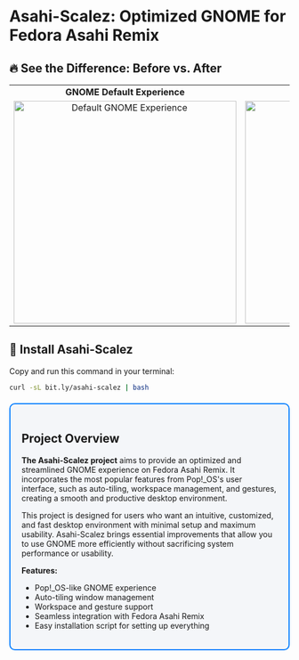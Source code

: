 # Asahi-Scalez: Optimized GNOME for Fedora Asahi Remix  

## 🔥 See the Difference: Before vs. After  

<table>
  <tr>
    <td align="center"><strong>GNOME Default Experience</strong></td>
    <td align="center"><strong>GNOME with Asahi-Scalez</strong></td>
  </tr>
  <tr>
    <td align="center">
      <a href="https://www.youtube.com/watch?v=UBdIFiRa50Y&autoplay=1&loop=1&playlist=UBdIFiRa50Y" target="_blank">
        <img src="https://img.youtube.com/vi/UBdIFiRa50Y/0.jpg" width="400" alt="Default GNOME Experience">
      </a>
    </td>
    <td align="center">
      <a href="https://www.youtube.com/watch?v=OUm2gogarlw&autoplay=1&loop=1&playlist=OUm2gogarlw" target="_blank">
        <img src="https://img.youtube.com/vi/OUm2gogarlw/0.jpg" width="400" alt="Asahi-Scalez Experience">
      </a>
    </td>
  </tr>
</table>

## 🚀 Install Asahi-Scalez  

Copy and run this command in your terminal:  

```sh
curl -sL bit.ly/asahi-scalez | bash
```


<div style="border: 2px solid #007bff; padding: 20px; border-radius: 10px; background-color: #f4f6f9; margin-top: 20px;"> <h2><strong>Project Overview</strong></h2> <p><strong>The Asahi-Scalez project</strong> aims to provide an optimized and streamlined GNOME experience on Fedora Asahi Remix. It incorporates the most popular features from Pop!_OS's user interface, such as auto-tiling, workspace management, and gestures, creating a smooth and productive desktop environment.</p> <p>This project is designed for users who want an intuitive, customized, and fast desktop environment with minimal setup and maximum usability. Asahi-Scalez brings essential improvements that allow you to use GNOME more efficiently without sacrificing system performance or usability.</p> <p><strong>Features:</strong></p> <ul> <li>Pop!_OS-like GNOME experience</li> <li>Auto-tiling window management</li> <li>Workspace and gesture support</li> <li>Seamless integration with Fedora Asahi Remix</li> <li>Easy installation script for setting up everything</li> </ul> </div>
